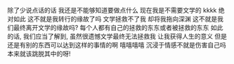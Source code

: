 除了少说点话的话
我还是不能够知道要做点什么
现在我是不需要文学的
kkkk
绝对如此
这不就是我转行的缘故了吗
文学拯救不了我
却将我拖向深渊
这不就是我们最终离开文学的缘故吗?
每个人都有自己的拯救的东东或者被拯救的东东
如此的话,
我们应当了解到,
虽然很遗憾文学最终无法拯救我
让我获得人生的意义
但是还是有别的东西可以达到这样的事情的啊
嘻嘻嘻嘻
沉浸于情感不就是伤害自己吗
本来就该跳脱其中的呀!